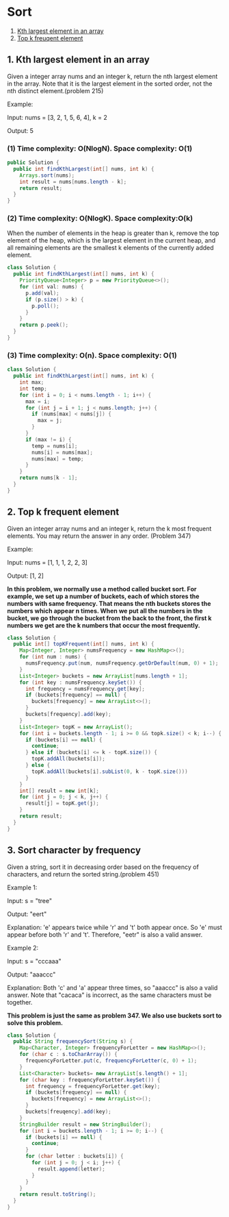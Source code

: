 # Sort

1. [Kth largest element in an array](https://github.com/YingkaiHao/LeetCode/blob/main/Algorithm/sort.md#1-kth-largest-element-in-an-array)
2. [Top k freuqent element](https://github.com/YingkaiHao/LeetCode/blob/main/Algorithm/sort.md#2-top-k-frequent-element)

## 1. Kth largest element in an array

Given a integer array nums and an integer k, return the nth largest element in the array. Note that it is the largest element in the sorted order, not the nth distinct element.(problem 215)

Example:

Input: nums = [3, 2, 1, 5, 6, 4], k = 2

Output: 5

### (1) Time complexity: O(NlogN). Space complexity: O(1)

```java
public Solution {
  public int findKthLargest(int[] nums, int k) {
    Arrays.sort(nums);
    int result = nums[nums.length - k];
    return result;
  }
}
```

### (2) Time complexity: O(NlogK). Space complexity:O(k)

When the number of elements in the heap is greater than k, remove the top element of the heap, which is the largest element in the current heap, and all remaining elements are the smallest k elements of the currently added element.

```java
class Solution {
  public int findKthLargest(int[] nums, int k) {
    PriorityQueue<Integer> p = new PriorityQueue<>();
    for (int val: nums) {
      p.add(val);
      if (p.size() > k) {
        p.poll();
      }
    }
    return p.peek();
  }
}
```

### (3) Time complexity: O(n). Space complexity: O(1)

```java
class Solution {
  public int findKthLargest(int[] nums, int k) {
    int max;
    int temp;
    for (int i = 0; i < nums.length - 1; i++) {
      max = i;
      for (int j = i + 1; j < nums.length; j++) {
        if (nums[max] < nums[j]) {
          max = j;
        }
      }
      if (max != i) {
        temp = nums[i];
        nums[i] = nums[max];
        nums[max] = temp;
      }
    }
    return nums[k - 1];
  }
}
```

## 2. Top k frequent element

Given an integer array nums and an integer k, return the k most frequent elements. You may return the answer in any order. (Problem 347)

Example:

Input: nums = [1, 1, 1, 2, 2, 3]

Output: [1, 2]

**In this problem, we normally use a method called bucket sort. For example, we set up a number of buckets, each of which stores the numbers with same frequency. That means the nth buckets stores the numbers which appear n times. When we put all the numbers in the bucket, we go through the bucket from the back to the front, the first k numbers we get are the k numbers that occur the most frequently.**

```java
class Solution {
  public int[] topKFrequent(int[] nums, int k) {
    Map<Integer, Integer> numsFrequency = new HashMap<>();
    for (int num : nums) {
      numsFrequency.put(num, numsFrequency.getOrDefault(num, 0) + 1);
    }
    List<Integer> buckets = new ArrayList[nums.length + 1];
    for (int key : numsFrequency.keySet()) {
      int frequency = numsFrequency.get[key];
      if (buckets[frequency] == null) {
        buckets[frequency] = new ArrayList<>();
      }
      buckets[frequency].add(key);
    }
    List<Integer> topK = new ArrayList();
    for (int i = buckets.length - 1; i >= 0 && topk.size() < k; i--) {
      if (buckets[i] == null) {
        continue;
      } else if (buckets[i] <= k - topK.size()) {
        topK.addAll(buckets[i]);
      } else {
        topK.addAll(buckets[i].subList(0, k - topK.size()))
      }
    }
    int[] result = new int[k];
    for (int j = 0; j < k, j++) {
      result[j] = topK.get(j);
    }
    return result;
  }
}
```

## 3. Sort character by frequency

Given a string, sort it in decreasing order based on the frequency of characters, and return the sorted string.(problem 451)

Example 1:

Input: s = "tree"

Output: "eert"

Explanation: 'e' appears twice while 'r' and 't' both appear once. So 'e' must appear before both 'r' and 't'. Therefore, "eetr" is also a valid answer.

Example 2:

Input: s = "cccaaa"

Output: "aaaccc"

Explanation: Both 'c' and 'a' appear three times, so "aaaccc" is also a valid answer. Note that "cacaca" is incorrect, as the same characters must be together.

**This problem is just the same as problem 347. We also use buckets sort to solve this problem.**

```java
class Solution {
  public String frequencySort(String s) {
    Map<Character, Integer> frequencyForLetter = new HashMap<>();
    for (char c : s.toCharArray()) {
      frequencyForLetter.put(c, frequencyForLetter(c, 0) + 1);
    }
    List<Character> buckets= new ArrayList[s.length() + 1];
    for (char key : frequencyForLetter.keySet()) {
      int frequency = frequencyForLetter.get(key);
      if (buckets[frequency] == null) {
        buckets[frequency] = new ArrayList<>();
      }
      buckets[freuqency].add(key);
    }
    StringBuilder result = new StringBuilder();
    for (int i = buckets.length - 1; i >= 0; i--) {
      if (buckets[i] == null) {
        continue;
      }
      for (char letter : buckets[i]) {
        for (int j = 0; j < i; j++) {
          result.append(letter);
        }
      }
    }
    return result.toString();
  }
}
```

